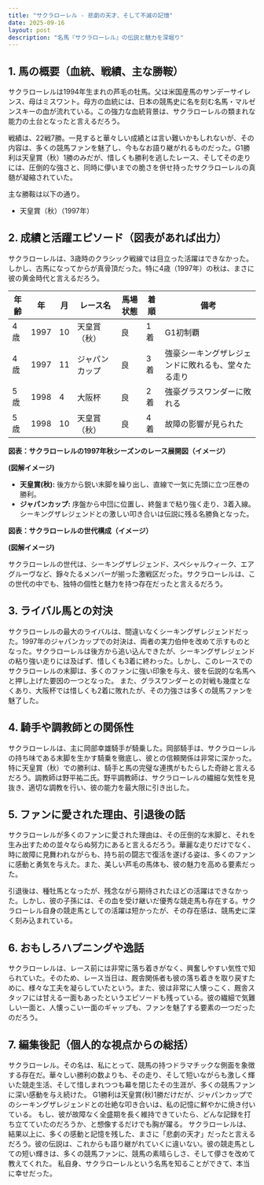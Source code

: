 ```yaml
---
title: "サクラローレル - 悲劇の天才、そして不滅の記憶"
date: 2025-09-16
layout: post
description: "名馬『サクラローレル』の伝説と魅力を深堀り"
---
```


## 1. 馬の概要（血統、戦績、主な勝鞍）

サクラローレルは1994年生まれの芦毛の牡馬。父は米国産馬のサンデーサイレンス、母はミスワント。母方の血統には、日本の競馬史に名を刻む名馬・マルゼンスキーの血が流れている。この強力な血統背景は、サクラローレルの類まれな能力の土台となったと言えるだろう。

戦績は、22戦7勝。一見すると華々しい成績とは言い難いかもしれないが、その内容は、多くの競馬ファンを魅了し、今もなお語り継がれるものだった。G1勝利は天皇賞（秋）1勝のみだが、惜しくも勝利を逃したレース、そしてその走りには、圧倒的な強さと、同時に儚いまでの脆さを併せ持ったサクラローレルの真髄が凝縮されていた。

主な勝鞍は以下の通り。

* 天皇賞（秋）（1997年）


## 2. 成績と活躍エピソード（図表があれば出力）

サクラローレルは、3歳時のクラシック戦線では目立った活躍はできなかった。しかし、古馬になってからが真骨頂だった。特に4歳（1997年）の秋は、まさに彼の黄金時代と言えるだろう。

| 年齢 | 年 | 月 | レース名 | 馬場状態 | 着順 | 備考 |
|---|---|---|---|---|---|---|
| 4歳 | 1997 | 10 | 天皇賞（秋） | 良 | 1着 | G1初制覇 |
| 4歳 | 1997 | 11 | ジャパンカップ | 良 | 3着 | 強豪シーキングザレジェンドに敗れるも、堂々たる走り |
| 5歳 | 1998 | 4 | 大阪杯 | 良 | 2着 | 強豪グラスワンダーに敗れる |
| 5歳 | 1998 | 10 | 天皇賞（秋） | 良 | 4着 | 故障の影響が見られた |


**図表：サクラローレルの1997年秋シーズンのレース展開図（イメージ）**

**(図解イメージ)**

* **天皇賞(秋):** 後方から鋭い末脚を繰り出し、直線で一気に先頭に立つ圧巻の勝利。
* **ジャパンカップ:** 序盤から中団に位置し、終盤まで粘り強く走り、3着入線。シーキングザレジェンドとの激しい叩き合いは伝説に残る名勝負となった。


**図表：サクラローレルの世代構成（イメージ）**

**(図解イメージ)**

サクラローレルの世代は、シーキングザレジェンド、スペシャルウィーク、エアグルーヴなど、錚々たるメンバーが揃った激戦区だった。サクラローレルは、この世代の中でも、独特の個性と魅力を持つ存在だったと言えるだろう。


## 3. ライバル馬との対決

サクラローレルの最大のライバルは、間違いなくシーキングザレジェンドだった。1997年のジャパンカップでの対決は、両者の実力伯仲を改めて示すものとなった。サクラローレルは後方から追い込んできたが、シーキングザレジェンドの粘り強い走りには及ばず、惜しくも3着に終わった。しかし、このレースでのサクラローレルの末脚は、多くのファンに強い印象を与え、彼を伝説的な名馬へと押し上げた要因の一つとなった。  また、グラスワンダーとの対戦も幾度となくあり、大阪杯では惜しくも2着に敗れたが、その力強さは多くの競馬ファンを魅了した。


## 4. 騎手や調教師との関係性

サクラローレルは、主に岡部幸雄騎手が騎乗した。岡部騎手は、サクラローレルの持ち味である末脚を生かす騎乗を徹底し、彼との信頼関係は非常に深かった。特に天皇賞（秋）での勝利は、騎手と馬の完璧な連携がもたらした奇跡と言えるだろう。調教師は野平祐二氏。野平調教師は、サクラローレルの繊細な気性を見抜き、適切な調教を行い、彼の能力を最大限に引き出した。


## 5. ファンに愛された理由、引退後の話

サクラローレルが多くのファンに愛された理由は、その圧倒的な末脚と、それを生み出すための並々ならぬ努力にあると言えるだろう。華麗な走りだけでなく、時に故障に見舞われながらも、持ち前の闘志で復活を遂げる姿は、多くのファンに感動と勇気を与えた。また、美しい芦毛の馬体も、彼の魅力を高める要素だった。

引退後は、種牡馬となったが、残念ながら期待されたほどの活躍はできなかった。しかし、彼の子孫には、その血を受け継いだ優秀な競走馬も存在する。サクラローレル自身の競走馬としての活躍は短かったが、その存在感は、競馬史に深く刻み込まれている。


## 6. おもしろハプニングや逸話

サクラローレルは、レース前には非常に落ち着きがなく、興奮しやすい気性で知られていた。そのため、レース当日は、厩舎関係者も彼の落ち着きを取り戻すために、様々な工夫を凝らしていたという。また、彼は非常に人懐っこく、厩舎スタッフには甘える一面もあったというエピソードも残っている。彼の繊細で気難しい一面と、人懐っこい一面のギャップも、ファンを魅了する要素の一つだったのだろう。


## 7. 編集後記（個人的な視点からの総括）

サクラローレル。その名は、私にとって、競馬の持つドラマチックな側面を象徴する存在だ。華々しい勝利の数よりも、その走り、そして短いながらも激しく輝いた競走生活、そして惜しまれつつも幕を閉じたその生涯が、多くの競馬ファンに深い感動を与え続けた。  G1勝利は天皇賞(秋)1勝だけだが、ジャパンカップでのシーキングザレジェンドとの壮絶な叩き合いは、私の記憶に鮮やかに焼き付いている。  もし、彼が故障なく全盛期を長く維持できていたら、どんな記録を打ち立てていたのだろうか、と想像するだけでも胸が躍る。  サクラローレルは、結果以上に、多くの感動と記憶を残した、まさに「悲劇の天才」だったと言えるだろう。彼の伝説は、これからも語り継がれていくに違いない。彼の競走馬としての短い輝きは、多くの競馬ファンに、競馬の素晴らしさ、そして儚さを改めて教えてくれた。  私自身、サクラローレルという名馬を知ることができて、本当に幸せだった。

